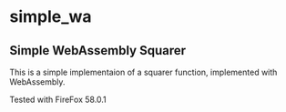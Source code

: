 # simple_wa

Simple WebAssembly Squarer
--------------------------

This is a simple implementaion of a squarer function,
implemented with WebAssembly.

Tested with FireFox 58.0.1
